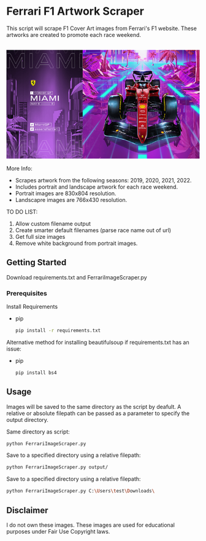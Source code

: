 <!-- ABOUT THE PROJECT -->
# Ferrari F1 Artwork Scraper

This script will scrape F1 Cover Art images from Ferrari's F1 website. These artworks are created to promote each race weekend.

<!-- PROJECT LOGO -->
<br />
<div align="center">
  <a href="https://github.com/othneildrew/Best-README-Template">
    <img src="samples/ferrari_landscape.png" alt="landscape_sample">
  </a>
  
</div>

More Info:
* Scrapes artwork from the following seasons: 2019, 2020, 2021, 2022.
* Includes portrait and landscape artwork for each race weekend.
* Portrait images are 830x804 resolution.
* Landscapre images are 766x430 resolution. 

TO DO LIST:
1. Allow custom filename output
2. Create smarter default filenames (parse race name out of url)
3. Get full size images
4. Remove white background from portrait images.

<!-- GETTING STARTED -->
## Getting Started
Download requirements.txt and FerrariImageScraper.py

### Prerequisites

Install Requirements
* pip
  ```sh
  pip install -r requirements.txt
  ```

Alternative method for installing beautifulsoup if requirements.txt has an issue:
* pip
  ```sh
  pip install bs4
  ```

<!-- USAGE EXAMPLES -->
## Usage

Images will be saved to the same directory as the script by deafult. 
A relative or absolute filepath can be passed as a parameter to specify the output directory. 

Same directory as script:
  ```sh
  python FerrariImageScraper.py
  ```

Save to a specified directory using a relative filepath:
  ```sh
  python FerrariImageScraper.py output/
  ```

Save to a specified directory using a relative filepath:
  ```sh
  python FerrariImageScraper.py C:\Users\test\Downloads\
  ```

<!-- Disclaimer-->
## Disclaimer

I do not own these images. These images are used for educational purposes under Fair Use Copyright laws.





